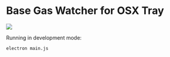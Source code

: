 # Base Gas Watcher for OSX Tray

![](/Users/stevendakh/sites/base-gas-tool/src/screenshots/chart.png)

Running in development mode:

```electron main.js```

